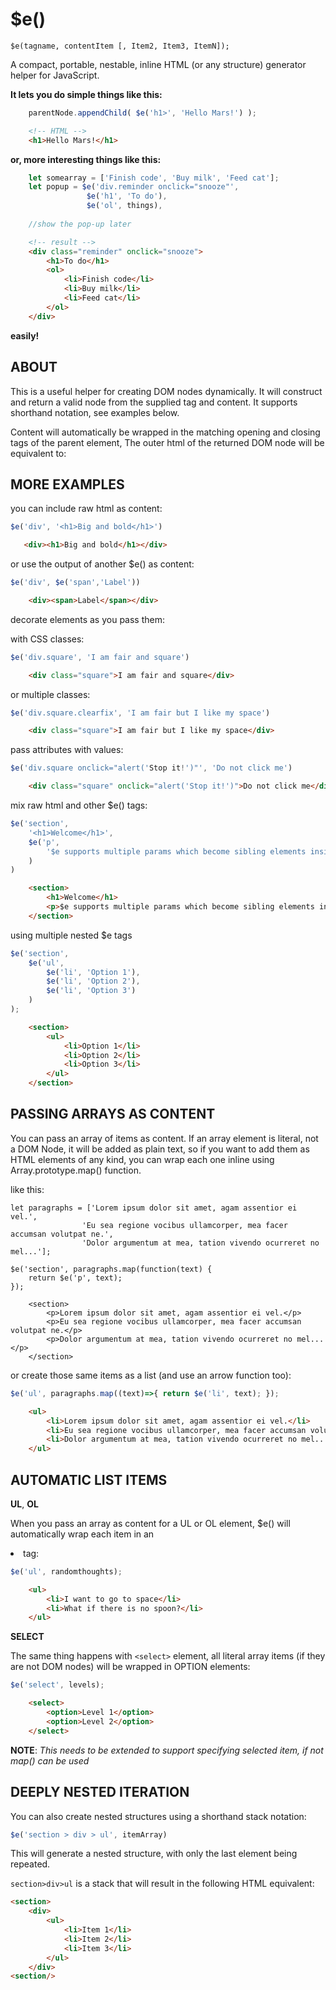 $e()
====
`$e(tagname, contentItem [, Item2, Item3, ItemN]);`

A compact, portable, nestable, inline HTML (or any structure) generator helper for JavaScript.

**It lets you do simple things like this:** 
```javascript
    parentNode.appendChild( $e('h1>', 'Hello Mars!') );
```
```html
    <!-- HTML -->
    <h1>Hello Mars!</h1>
``` 

**or, more interesting things like this:**
```javascript
    let somearray = ['Finish code', 'Buy milk', 'Feed cat'];
    let popup = $e('div.reminder onclick="snooze"', 
                 $e('h1', 'To do'),
                 $e('ol', things),
                                
    //show the pop-up later   
```
```html
    <!-- result -->
    <div class="reminder" onclick="snooze">
        <h1>To do</h1>
        <ol>
            <li>Finish code</li>
            <li>Buy milk</li>
            <li>Feed cat</li>
        </ol>
    </div>
``` 

**easily!**



ABOUT
-----------

This is a useful helper for creating DOM nodes dynamically.  It will construct and return 
a valid node from the supplied tag and content.  It supports shorthand notation, see examples below.
    
Content will automatically be wrapped in the matching opening and closing tags of the parent element, 
The outer html of the returned DOM node will be equivalent to:



MORE EXAMPLES
-------------
    
you can include raw html as content:

```javascript
$e('div', '<h1>Big and bold</h1>')                
```
```html
   <div><h1>Big and bold</h1></div>
```

or use the output of another $e() as content:

```javascript
$e('div', $e('span','Label'))                                   
```
```html
    <div><span>Label</span></div>
```

decorate elements as you pass them:  
    
with CSS classes:

```javascript        
$e('div.square', 'I am fair and square')                            
```
```html
    <div class="square">I am fair and square</div>
```

or multiple classes:
```javascript
$e('div.square.clearfix', 'I am fair but I like my space')                        
```
```html
    <div class="square">I am fair but I like my space</div>
```

pass attributes with values:
```javascript
$e('div.square onclick="alert('Stop it!')"', 'Do not click me')     
```
```html
    <div class="square" onclick="alert('Stop it!')">Do not click me</div>
```

mix raw html and other $e() tags:
```javascript
$e('section', 
    '<h1>Welcome</h1>', 
    $e('p', 
        '$e supports multiple params which become sibling elements inside the parent tag'
    )
)
```
```html
    <section>
        <h1>Welcome</h1>
        <p>$e supports multiple params which become sibling elements inside the parent tag</p>
    </section>
```

using multiple nested $e tags 
```javascript
$e('section', 
    $e('ul', 
        $e('li', 'Option 1'),
        $e('li', 'Option 2'),
        $e('li', 'Option 3')
    )
);
```
```html
    <section>
        <ul>
            <li>Option 1</li>
            <li>Option 2</li>
            <li>Option 3</li>
        </ul>
    </section>
```

    

PASSING ARRAYS AS CONTENT
-------------------------

You can pass an array of items as content.  If an array element is literal, not a DOM Node, 
it will be added as plain text, so if you want to add them as HTML elements of any kind, 
you can wrap each one inline using Array.prototype.map() function.

like this:
```
let paragraphs = ['Lorem ipsum dolor sit amet, agam assentior ei vel.',
                'Eu sea regione vocibus ullamcorper, mea facer accumsan volutpat ne.',
                'Dolor argumentum at mea, tation vivendo ocurreret no mel...'];

$e('section', paragraphs.map(function(text) {
    return $e('p', text);    
});
```
```
    <section>
        <p>Lorem ipsum dolor sit amet, agam assentior ei vel.</p>
        <p>Eu sea regione vocibus ullamcorper, mea facer accumsan volutpat ne.</p>
        <p>Dolor argumentum at mea, tation vivendo ocurreret no mel...</p>
    </section>
``` 

or create those same items as a list (and use an arrow function too):

```javascript
$e('ul', paragraphs.map((text)=>{ return $e('li', text); });
```
```html
    <ul>
        <li>Lorem ipsum dolor sit amet, agam assentior ei vel.</li>
        <li>Eu sea regione vocibus ullamcorper, mea facer accumsan volutpat ne.</li>
        <li>Dolor argumentum at mea, tation vivendo ocurreret no mel...</li>
    </ul>
```



AUTOMATIC LIST ITEMS
--------------------

**UL**, **OL**

When you pass an array as content for a UL or OL element, $e() will automatically 
wrap each item in an <li> tag:
```javascript
$e('ul', randomthoughts);
```
```html
    <ul> 
        <li>I want to go to space</li>
        <li>What if there is no spoon?</li>
    </ul>
``` 

**SELECT**
        
The same thing happens with `<select>` element, all literal array items (if they are not DOM nodes) 
will be wrapped in OPTION elements:

```javascript
$e('select', levels);
```
```html
    <select> 
        <option>Level 1</option>
        <option>Level 2</option>
    </select>
``` 
**NOTE**: *This needs to be extended to support specifying selected item, if not map() can be used*
    


DEEPLY NESTED ITERATION
-----------------------

You can also create nested structures using a shorthand stack notation:
```javascript
$e('section > div > ul', itemArray)  
```

This will generate a nested structure, with only the last element being repeated.
    
`section>div>ul` is a stack that will result in the following HTML equivalent:

```html
<section>
    <div>
        <ul>
            <li>Item 1</li>
            <li>Item 2</li>
            <li>Item 3</li>
        </ul>
    </div>
<section/>
```
